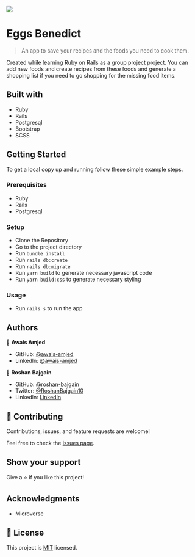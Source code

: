 ![](https://img.shields.io/badge/Microverse-blueviolet)

# Eggs Benedict

> An app to save your recipes and the foods you need to cook them.

Created while learning Ruby on Rails as a group project project. You can add new foods and create recipes from these foods and generate a shopping list if you need to go shopping for the missing food items.

## Built with

- Ruby
- Rails
- Postgresql
- Bootstrap
- SCSS

## Getting Started

To get a local copy up and running follow these simple example steps.

### Prerequisites

- Ruby
- Rails
- Postgresql

### Setup

- Clone the Repository
- Go to the project directory
- Run ```bundle install```
- Run ```rails db:create```
- Run ```rails db:migrate```
- Run ```yarn build``` to generate necessary javascript code
- Run ```yarn build:css``` to generate necessary styling

### Usage

- Run ```rails s``` to run the app

## Authors

👤 **Awais Amjed**

- GitHub: [@awais-amjed](https://github.com/awais-amjed)
- LinkedIn: [@awais-amjed](https://www.linkedin.com/in/awais-amjed/)

👤 **Roshan Bajgain**

- GitHub: [@roshan-bajgain](https://github.com/roshan-bajgain)
- Twitter: [@RoshanBajgain10](https://twitter.com/RoshanBajgain10)
- LinkedIn: [LinkedIn](https://www.linkedin.com/in/roshan-bazgain/)

## 🤝 Contributing

Contributions, issues, and feature requests are welcome!

Feel free to check the [issues page](../../issues/).

## Show your support

Give a ⭐️ if you like this project!

## Acknowledgments

- Microverse

## 📝 License

This project is [MIT](./LICENSE) licensed.
